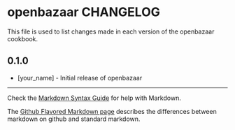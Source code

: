 openbazaar CHANGELOG
====================

This file is used to list changes made in each version of the openbazaar cookbook.

0.1.0
-----
- [your_name] - Initial release of openbazaar

- - -
Check the [Markdown Syntax Guide](http://daringfireball.net/projects/markdown/syntax) for help with Markdown.

The [Github Flavored Markdown page](http://github.github.com/github-flavored-markdown/) describes the differences between markdown on github and standard markdown.
